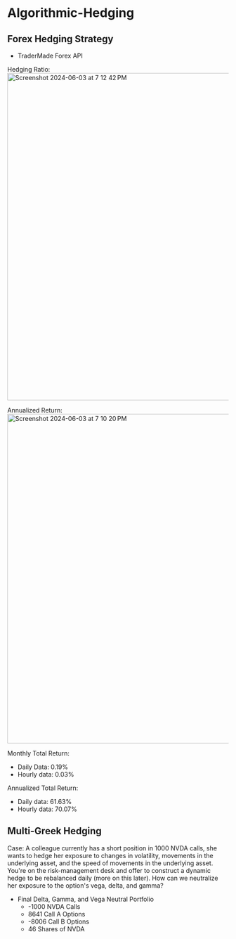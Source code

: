 # Algorithmic-Hedging

## Forex Hedging Strategy
- TraderMade Forex API

Hedging Ratio:
<img width="745" alt="Screenshot 2024-06-03 at 7 12 42 PM" src="https://github.com/vupatel08/Algorithmic-Hedging/assets/41951347/5242f032-61df-473d-af02-828e3fc72c1c">

Annualized Return:
<img width="750" alt="Screenshot 2024-06-03 at 7 10 20 PM" src="https://github.com/vupatel08/Algorithmic-Hedging/assets/41951347/bb93b003-2407-4960-847c-3be96175ef53">

Monthly Total Return:
- Daily Data: 0.19%
- Hourly data: 0.03%

Annualized Total Return: 
- Daily data: 61.63%
- Hourly data: 70.07%

## Multi-Greek Hedging

Case:
A colleague currently has a short position in 1000 NVDA calls, she wants to hedge her exposure to changes in volatility, movements in the underlying asset, and the speed of movements in the underlying asset. You're on the risk-management desk and offer to construct a dynamic hedge to be rebalanced daily (more on this later). How can we neutralize her exposure to the option's vega, delta, and gamma?

- Final Delta, Gamma, and Vega Neutral Portfolio
  - -1000 NVDA Calls
  - 8641 Call A Options
  - -8006 Call B Options
  - 46 Shares of NVDA

